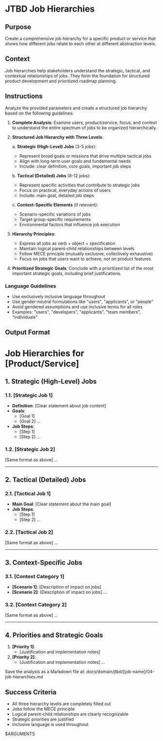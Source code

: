# JTBD Job Hierarchies

## Purpose

Create a comprehensive job hierarchy for a specific product or service that shows how different jobs relate to each other at different abstraction levels.

## Context

Job hierarchies help stakeholders understand the strategic, tactical, and contextual relationships of jobs. They form the foundation for structured product development and prioritized roadmap planning.

## Instructions

Analyze the provided parameters and create a structured job hierarchy based on the following guidelines:

1. **Complete Analysis**: Examine users, product/service, focus, and context to understand the entire spectrum of jobs to be organized hierarchically.

2. **Structured Job Hierarchy with Three Levels**:
   
   a. **Strategic (High-Level) Jobs** (3-5 jobs):
      - Represent broad goals or missions that drive multiple tactical jobs
      - Align with long-term user goals and fundamental needs
      - Include: clear definition, core goals, important job steps
      
   b. **Tactical (Detailed) Jobs** (8-12 jobs):
      - Represent specific activities that contribute to strategic jobs
      - Focus on practical, everyday actions of users
      - Include: main goal, detailed job steps
      
   c. **Context-Specific Elements** (if relevant):
      - Scenario-specific variations of jobs
      - Target group-specific requirements
      - Environmental factors that influence job execution

3. **Hierarchy Principles**:
   - Express all jobs as verb + object + specification
   - Maintain logical parent-child relationships between levels
   - Follow MECE principle (mutually exclusive, collectively exhaustive)
   - Focus on jobs that users want to achieve, not on product features

4. **Prioritized Strategic Goals**: Conclude with a prioritized list of the most important strategic goals, including brief justifications.

### Language Guidelines

- Use exclusively inclusive language throughout
- Use gender-neutral formulations like "users", "applicants", or "people"
- Avoid gendered assumptions and use inclusive terms for all roles
- Examples: "users", "developers", "applicants", "team members", "individuals"

## Output Format

# Job Hierarchies for [Product/Service]

## **1. Strategic (High-Level) Jobs**
### **1.1. [Strategic Job 1]**
- **Definition**: [Clear statement about job content]
- **Goals**:
  - [Goal 1]
  - [Goal 2]
  ...
- **Job Steps**:
  - [Step 1]
  - [Step 2]
  ...

### **1.2. [Strategic Job 2]**
[Same format as above]
...

---

## **2. Tactical (Detailed) Jobs**
### **2.1. [Tactical Job 1]**
- **Main Goal**: [Clear statement about the main goal]
- **Job Steps**:
  - [Step 1]
  - [Step 2]
  ...

### **2.2. [Tactical Job 2]**
[Same format as above]
...

---

## **3. Context-Specific Jobs**
### **3.1. [Context Category 1]**
- **[Scenario 1]**: [Description of impact on jobs]
- **[Scenario 2]**: [Description of impact on jobs]
...

### **3.2. [Context Category 2]**
[Same format as above]
...

---

## **4. Priorities and Strategic Goals**
1. **[Priority 1]**:
   - [Justification and implementation notes]
2. **[Priority 2]**:
   - [Justification and implementation notes]
...

Save the analysis as a Markdown file at: docs/domain/jtbd/[job-name]/04-job-hierarchies.md

## Success Criteria

- All three hierarchy levels are completely filled out
- Jobs follow the MECE principle
- Logical parent-child relationships are clearly recognizable
- Strategic priorities are justified
- Inclusive language is used throughout

$ARGUMENTS